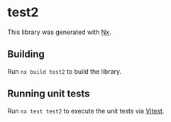 # test2

This library was generated with [Nx](https://nx.dev).

## Building

Run `nx build test2` to build the library.

## Running unit tests

Run `nx test test2` to execute the unit tests via [Vitest](https://vitest.dev/).
